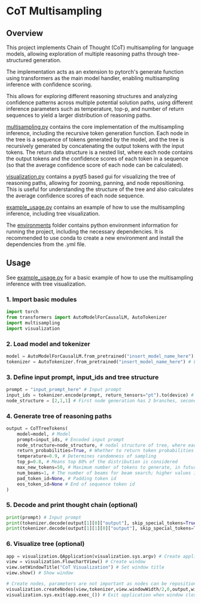 # CoT Multisampling
## Overview
This project implements Chain of Thought (CoT) multisampling for language models, allowing exploration of multiple reasoning paths through tree-structured generation.

The implementation acts as an extension to pytorch's generate function using transformers as the main model handler, enabling multisampling inference with confidence scoring.

This allows for exploring different reasoning structures and analyzing confidence patterns across multiple potential solution paths, using different inference parameters such as temperature, top-p, and number of return sequences to yield a larger distribution of reasoning paths.

[multisampling.py](multisampling.py) contains the core implementation of the multisampling inference, including the recursive token generation function. Each node in the tree is a sequence of tokens generated by the model, and the tree is recursively generated by concatenating the output tokens with the input tokens. The return data structure is a nested list, where each node contains the output tokens and the confidence scores of each token in a sequence (so that the average confidence score of each node can be calculated).

[visualization.py](visualization.py) contains a pyqt5 based gui for visualizing the tree of reasoning paths, allowing for zooming, panning, and node repositioning. This is useful for understanding the structure of the tree and also calculates the average confidence scores of each node sequence.

[example_usage.py](example_usage.py) contains an example of how to use the multisampling inference, including tree visualization.

The [environments](environments) folder contains python environment information for running the project, including the necessary dependencies. It is recommended to use conda to create a new environment and install the dependencies from the .yml file.

## Usage
See [example_usage.py](example_usage.py) for a basic example of how to use the multisampling inference with tree visualization.

### 1. Import basic modules
```python
import torch
from transformers import AutoModelForCausalLM, AutoTokenizer
import multisampling
import visualization
```

### 2. Load model and tokenizer
```python
model = AutoModelForCausalLM.from_pretrained("insert_model_name_here") # Load model
tokenizer = AutoTokenizer.from_pretrained("insert_model_name_here") # Load tokenizer
```

### 3. Define input prompt, input_ids and tree structure
```python
prompt = "input_prompt_here" # Input prompt
input_ids = tokenizer.encode(prompt, return_tensors="pt").to(device) # Encode input prompt
node_structure = [2,1,1] # First node generation has 2 branches, second has 1 branch, third has 1 branch
```

### 4. Generate tree of reasoning paths
```python
output = CoTTreeTokens(
    model=model, # Model
    prompt=input_ids, # Encoded input prompt
    node_structure=node_structure, # nodal structure of tree, where each element is the number of branches from each node
    return_probabilities=True, # Whether to return token probabilities vs raw logits
    temperature=0.9, # Determines randomness of sampling
    top_p=0.8, # Means top 80% of the distribution is considered
    max_new_tokens=50, # Maximum number of tokens to generate, in future this will be dependent on an end-of-thought token (</think>)
    num_beams=1, # The number of beams for beam search; higher values improve quality but increase computation
    pad_token_id=None, # Padding token id
    eos_token_id=None # End of sequence token id
)
```

### 5. Decode and print thought chain (optional)
```python
print(prompt) # Input prompt
print(tokenizer.decode(output[1][0]["output"], skip_special_tokens=True)) # Left output node, depth=1
print(tokenizer.decode(output[1][1][0]["output"], skip_special_tokens=True)) # Left output node of parent node, depth=2
```

### 6. Visualize tree (optional)
```python
app = visualization.QApplication(visualization.sys.argv) # Create application
view = visualization.FlowchartView() # Create window
view.setWindowTitle("CoT Visualization") # Set window title
view.show() # Show window

# Create nodes, parameters are not important as nodes can be repositioned when window is open
visualization.createNodes(view,tokenizer,view.windowWidth/2,0,output,width=350,shiftAmt=600,dropAmt=350,shiftReduction=1.6) 
visualization.sys.exit(app.exec_()) # Exit application when window closed
```








